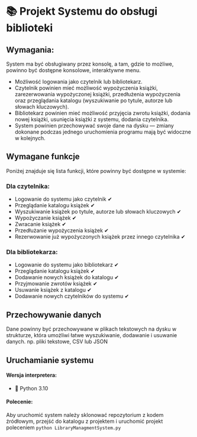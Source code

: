 # 📚 Projekt Systemu do obsługi biblioteki

## Wymagania:

System ma być obsługiwany przez konsolę, a tam, gdzie to możliwe, powinno być dostępne konsolowe, interaktywne menu.

- Możliwość logowania jako czytelnik lub bibliotekarz.
- Czytelnik powinien mieć możliwość wypożyczenia książki, zarezerwowania wypożyczonej książki, przedłużenia wypożyczenia oraz przeglądania katalogu (wyszukiwanie po tytule, autorze lub słowach kluczowych).
- Bibliotekarz powinien mieć możliwość przyjęcia zwrotu książki, dodania nowej książki, usunięcia książki z systemu, dodania czytelnika.
- System powinien przechowywać swoje dane na dysku — zmiany dokonane podczas jednego uruchomienia programu mają być widoczne w kolejnych.

## Wymagane funkcje

Poniżej znajduje się lista funkcji, które powinny być dostępne w systemie:

### Dla czytelnika:

- Logowanie do systemu jako czytelnik ✔
- Przeglądanie katalogu książek ✔
- Wyszukiwanie książek po tytule, autorze lub słowach kluczowych ✔
- Wypożyczanie książek ✔
- Zwracanie książek ✔
- Przedłużanie wypożyczenia książek ✔
- Rezerwowanie już wypożyczonych książek przez innego czytelnika ✔

### Dla bibliotekarza:

- Logowanie do systemu jako bibliotekarz ✔
- Przeglądanie katalogu książek ✔
- Dodawanie nowych książek do katalogu ✔
- Przyjmowanie zwrotów książek ✔
- Usuwanie książek z katalogu ✔
- Dodawanie nowych czytelników do systemu ✔

## Przechowywanie danych

Dane powinny być przechowywane w plikach tekstowych na dysku w strukturze, która umożliwi łatwe wyszukiwanie, dodawanie i usuwanie danych.
np. pliki tekstowe, CSV lub JSON

## Uruchamianie systemu

#### Wersja interpretera:

- 🐍 Python 3.10

#### Polecenie:

Aby uruchomić system należy sklonować repozytorium z kodem źródłowym, 
przejść do katalogu z projektem i uruchomić projekt poleceniem `python LibraryManagmentSystem.py`
